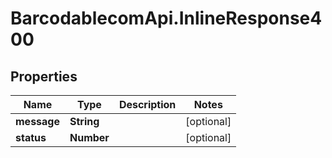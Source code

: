 # BarcodablecomApi.InlineResponse400

## Properties
Name | Type | Description | Notes
------------ | ------------- | ------------- | -------------
**message** | **String** |  | [optional] 
**status** | **Number** |  | [optional] 


